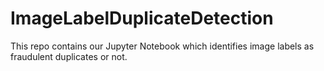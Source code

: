 # ImageLabelDuplicateDetection
This repo contains our Jupyter Notebook which identifies image labels as fraudulent duplicates or not.

